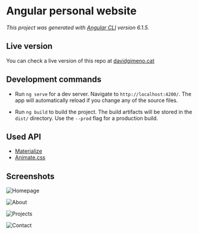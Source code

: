 # Angular personal website
*This project was generated with [Angular CLI](https://github.com/angular/angular-cli) version 6.1.5.*

## Live version

You can check a live version of this repo at [davidgimeno.cat](http://davidgimeno.cat/)

## Development commands

* Run `ng serve` for a dev server. Navigate to `http://localhost:4200/`. The app will automatically reload if you change any of the source files.

* Run `ng build` to build the project. The build artifacts will be stored in the `dist/` directory. Use the `--prod` flag for a production build.

## Used API

* [Materialize](https://materializecss.com/)
* [Animate.css](https://daneden.github.io/animate.css/)

## Screenshots

![Homepage](https://imgur.com/r8FAVtT)

![About](https://imgur.com/QuiiSj7)

![Projects](https://imgur.com/h3x9MJc)

![Contact](https://imgur.com/Fpa9ZzN)
